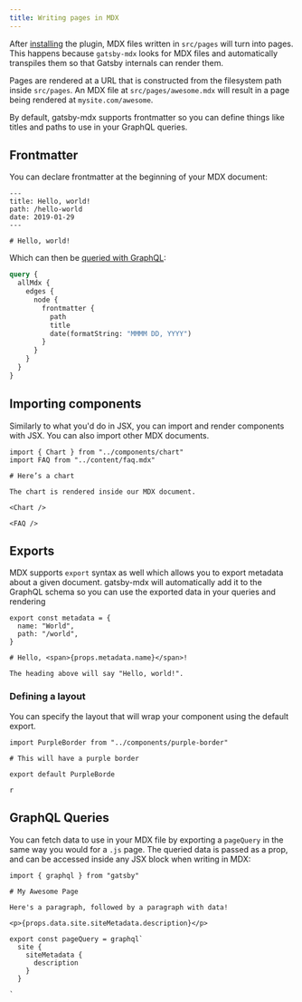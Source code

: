 ```yaml
---
title: Writing pages in MDX
---
```


After [installing](/docs/mdx/getting-started) the plugin, MDX files
written in `src/pages` will turn into pages. This happens because
`gatsby-mdx` looks for MDX files and automatically transpiles them
so that Gatsby internals can render them.

Pages are rendered at a URL that is constructed from the filesystem
path inside `src/pages`. An MDX file at `src/pages/awesome.mdx` will
result in a page being rendered at `mysite.com/awesome`.

By default, gatsby-mdx supports frontmatter so you can define things
like titles and paths to use in your GraphQL queries.

## Frontmatter

You can declare frontmatter at the beginning of your MDX document:

```mdx
---
title: Hello, world!
path: /hello-world
date: 2019-01-29
---

# Hello, world!
```

Which can then be [queried with GraphQL](/docs/querying-with-graphql/):

```graphql
query {
  allMdx {
    edges {
      node {
        frontmatter {
          path
          title
          date(formatString: "MMMM DD, YYYY")
        }
      }
    }
  }
}
```

## Importing components

Similarly to what you'd do in JSX, you can import and render components
with JSX. You can also import other MDX documents.

```mdx
import { Chart } from "../components/chart"
import FAQ from "../content/faq.mdx"

# Here’s a chart

The chart is rendered inside our MDX document.

<Chart />

<FAQ />
```

## Exports

MDX supports `export` syntax as well which allows you to export metadata
about a given document. gatsby-mdx will automatically add it to the
GraphQL schema so you can use the exported data in your queries and
rendering

```mdx
export const metadata = {
  name: "World",
  path: "/world",
}

# Hello, <span>{props.metadata.name}</span>!

The heading above will say "Hello, world!".
```

### Defining a layout

You can specify the layout that will wrap your component using the
default export.

```mdx
import PurpleBorder from "../components/purple-border"

# This will have a purple border

export default PurpleBorde

r
```

## GraphQL Queries

You can fetch data to use in your MDX file by exporting a `pageQuery`
in the same way you would for a `.js` page. The queried data is passed
as a prop, and can be accessed inside any JSX block when writing in
MDX:

```mdx
import { graphql } from "gatsby"

# My Awesome Page

Here's a paragraph, followed by a paragraph with data!

<p>{props.data.site.siteMetadata.description}</p>

export const pageQuery = graphql`
  site {
    siteMetadata {
      description
    }
  }

`
```

[page-creator plugin]: https://www.npmjs.com/package/gatsby-plugin-page-creator
